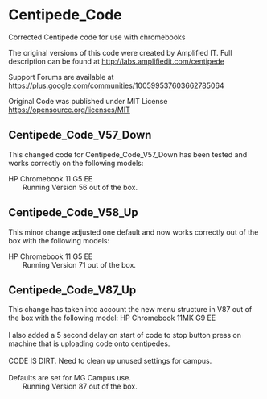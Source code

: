 # Centipede_Code
Corrected Centipede code for use with chromebooks


The original versions of this code were created by Amplified IT.  Full description can be found
at http://labs.amplifiedit.com/centipede

Support Forums are available at https://plus.google.com/communities/100599537603662785064

Original Code was published under MIT License https://opensource.org/licenses/MIT

<h2><b>Centipede_Code_V57_Down</b></h2>

This changed code for Centipede_Code_V57_Down has been tested and works correctly on the following models:

HP Chromebook 11 G5 EE </br>
&emsp;&emsp;Running Version 56 out of the box.





<h2><b>Centipede_Code_V58_Up</b></h2>

This minor change adjusted one default and now works correctly out of the box with the following models:

HP Chromebook 11 G5 EE </br>
&emsp;&emsp;Running Version 71 out of the box.

<h2><b>Centipede_Code_V87_Up</b></h2>

This change has taken into account the new menu structure in V87 out of the box with the following model:
HP Chromebook 11MK G9 EE </br>
<br>I also added a 5 second delay on start of code to stop button press on machine that is uploading code onto centipedes.</br>
<br>CODE IS DIRT.  Need to clean up unused settings for campus.</br>
<br>Defaults are set for MG Campus use.</br>
&emsp;&emsp;Running Version 87 out of the box.
